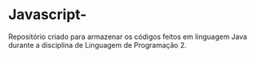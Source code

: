 # Javascript-
Repositório criado para armazenar os códigos feitos em linguagem Java durante a disciplina de Linguagem de Programação 2.
